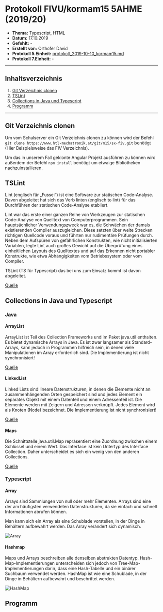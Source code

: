 # Protokoll FIVU/kormam15 5AHME (2019/20)

* **Thema:** Typescript, HTML
* **Datum:** 17.10.2019
* **Gefehlt:** -
* **Erstellt von:** Orthofer David
* **Protokoll 5.Einheit:** [protokoll_2019-10-10_kormam15.md](https://github.com/HTLMechatronics/m15-fivu/blob/kormam15/protokolle/protokoll_2019-10-10_kormam15.md#number)
* **Protokoll 7.Einheit:** -

----------------------------------------------------------------------------------------------

## Inhaltsverzeichnis

1. [Git Verzeichnis clonen](#git-verzeichnis-clonen)
1. [TSLint](#tslint)
1. [Collections in Java und Typescript](#collections-in-java-und-typescript)
1. [Programm](#programm)

----------------------------------------------------------------------------------------------

## Git Verzeichnis clonen
Um vom Schulserver ein Git Verzeichnis clonen zu können wird der Befehl `git clone https://www.htl-mechatronik.at/git/m15/sx-fiv.git` benötigt (Hier Beispielsweise das FIV Verzeichnis).  
  
Um das in unserem Fall geklonte Angular Projekt ausführen zu können wird außerdem der Befehl `npm install` benötigt um etwaige Bibliotheken nachzuinstallieren.  
  
## TSLint
Lint (englisch für „Fussel“) ist eine Software zur statischen Code-Analyse. Davon abgeleitet hat sich das Verb linten (englisch to lint) für das Durchführen der statischen Code-Analyse etabliert.  
  
Lint war das erste einer ganzen Reihe von Werkzeugen zur statischen Code-Analyse von Quelltext von Computerprogrammen. Sein hauptsächlicher Verwendungszweck war es, die Schwächen der damals existierenden Compiler auszugleichen. Diese setzten über weite Strecken richtigen Quellcode voraus und führten nur rudimentäre Prüfungen durch. Neben dem Aufspüren von gefährlichen Konstrukten, wie nicht initialisierten Variablen, legte Lint auch großes Gewicht auf die Überprüfung eines einheitlichen Layouts des Quelltextes und auf das Erkennen nicht portabler Konstrukte, wie etwa Abhängigkeiten vom Betriebssystem oder vom Compiler.
  
TSLint (TS für Typescript) das bei uns zum Einsatz kommt ist davon abgeleitet.
  
[Quelle](https://de.wikipedia.org/wiki/Lint_(Programmierwerkzeug))  
  
## Collections in Java und Typescript
### Java
#### ArrayList  
ArrayList ist Teil des Collection Frameworks und im Paket java.util enthalten. Es bietet dynamische Arrays in Java. Es ist zwar langsamer als Standard-Arrays, kann jedoch in Programmen hilfreich sein, in denen viele Manipulationen im Array erforderlich sind. Die Implementierung ist nicht synchronisiert! 
  
[Quelle](https://docs.oracle.com/en/java/javase/11/docs/api/java.base/java/util/ArrayList.html)
  
#### LinkedList  
Linked Lists sind lineare Datenstrukturen, in denen die Elemente nicht an zusammenhängenden Orten gespeichert sind und jedes Element ein separates Objekt mit einem Datenteil und einem Adressenteil ist. Die Elemente werden mit Zeigern und Adressen verknüpft. Jedes Element wird als Knoten (Node) bezeichnet. Die Implementierung ist nicht synchronisiert!  
  
[Quelle](https://docs.oracle.com/en/java/javase/11/docs/api/java.base/java/util/LinkedList.html)  
  
#### Maps
Die Schnittstelle java.util.Map repräsentiert eine Zuordnung zwischen einem Schlüssel und einem Wert. Das Interface ist kein Untertyp des Interface Collection. Daher unterscheidet es sich ein wenig von den anderen Collections.
  
[Quelle](https://docs.oracle.com/en/java/javase/11/docs/api/java.base/java/util/Map.html)  
  
### Typescript 
#### Array  
Arrays sind Sammlungen von null oder mehr Elementen. Arrays sind eine der am häufigsten verwendeten Datenstrukturen, da sie einfach und schnell Informationen abrufen können.

Man kann sich ein Array als eine Schublade vorstellen, in der Dinge in Behältern aufbewahrt werden. Das Array verändert sich dynamisch.

![Array](https://adrianmejia.com/images/array-drawer.jpg)
  
#### Hashmap
Maps und Arrays beschreiben alle denselben abstrakten Datentyp. Hash-Map-Implementierungen unterscheiden sich jedoch von Tree-Map-Implementierungen darin, dass eine Hash-Tabelle und ein binärer Suchbaum verwendet werden. HashMap ist wie eine Schublade, in der Dinge in Behältern aufbewahrt und beschriftet werden.  
  
![HashMap](https://adrianmejia.com/images/hashmap-drawer.jpg)  
  
## Programm
